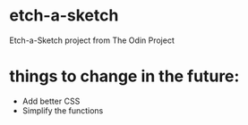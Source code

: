 # etch-a-sketch
Etch-a-Sketch project from The Odin Project

# things to change in the future:
- Add better CSS
- Simplify the functions 